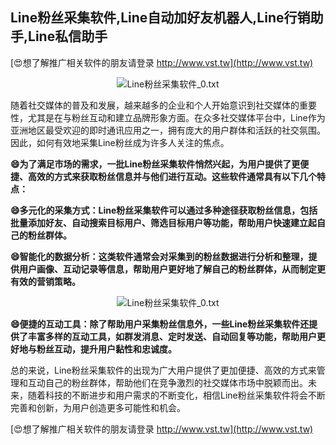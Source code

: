 ## **Line粉丝采集软件,Line自动加好友机器人,Line行销助手,Line私信助手**

[😍想了解推广相关软件的朋友请登录 http://www.vst.tw](http://www.vst.tw)

 <center><img src="https://vst.tw/MP4/tuiguang/png/4.png" alt="Line粉丝采集软件_0.txt"></center>

随着社交媒体的普及和发展，越来越多的企业和个人开始意识到社交媒体的重要性，尤其是在与粉丝互动和建立品牌形象方面。在众多社交媒体平台中，Line作为亚洲地区最受欢迎的即时通讯应用之一，拥有庞大的用户群体和活跃的社交氛围。因此，如何有效地采集Line粉丝成为许多人关注的焦点。

**😄为了满足市场的需求，一批Line粉丝采集软件悄然兴起，为用户提供了更便捷、高效的方式来获取粉丝信息并与他们进行互动。这些软件通常具有以下几个特点：**

**😄多元化的采集方式：Line粉丝采集软件可以通过多种途径获取粉丝信息，包括批量添加好友、自动搜索目标用户、筛选目标用户等功能，帮助用户快速建立起自己的粉丝群体。**

**😄智能化的数据分析：这类软件通常会对采集到的粉丝数据进行分析和整理，提供用户画像、互动记录等信息，帮助用户更好地了解自己的粉丝群体，从而制定更有效的营销策略。**

 <center><img src="https://vst.tw/MP4/tuiguang/png/4.png" alt="Line粉丝采集软件_0.txt"></center>

**😄便捷的互动工具：除了帮助用户采集粉丝信息外，一些Line粉丝采集软件还提供了丰富多样的互动工具，如群发消息、定时发送、自动回复等功能，帮助用户更好地与粉丝互动，提升用户黏性和忠诚度。**

总的来说，Line粉丝采集软件的出现为广大用户提供了更加便捷、高效的方式来管理和互动自己的粉丝群体，帮助他们在竞争激烈的社交媒体市场中脱颖而出。未来，随着科技的不断进步和用户需求的不断变化，相信Line粉丝采集软件将会不断完善和创新，为用户创造更多可能性和机会。

[😍想了解推广相关软件的朋友请登录 http://www.vst.tw](http://www.vst.tw)



